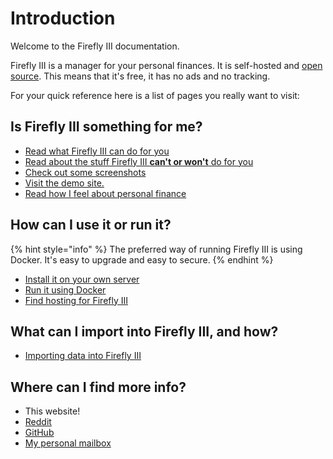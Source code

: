 # Introduction

Welcome to the Firefly III documentation.

Firefly III is a manager for your personal finances. It is self-hosted and [open source](https://github.com/firefly-iii/firefly-iii). This means that it's free, it has no ads and no tracking.

For your quick reference here is a list of pages you really want to visit:

## Is Firefly III something for me?

* [Read what Firefly III can do for you](about-firefly-iii/introduction.md)
* [Read about the stuff Firefly III **can't or won't** do for you](about-firefly-iii/what-its-not.md)
* [Check out some screenshots](about-firefly-iii/screenshots.md)
* [Visit the demo site.](https://demo.firefly-iii.org/)
* [Read how I feel about personal finance](about-firefly-iii/personal-finances.md)

## How can I use it or run it?

{% hint style="info" %}
The preferred way of running Firefly III is using Docker. It's easy to upgrade and easy to secure.
{% endhint %}

* [Install it on your own server](installation/self_hosted.md)
* [Run it using Docker](installation/docker.md)
* [Find hosting for Firefly III](installation/third_parties.md)

## What can I import into Firefly III, and how?

* [Importing data into Firefly III](importing-data/introduction.md)

## Where can I find more info?

* This website!
* [Reddit](https://old.reddit.com/r/FireflyIII/)
* [GitHub](https://github.com/firefly-iii/firefly-iii/)
* [My personal mailbox](mailto:james@firefly-iii.org)

